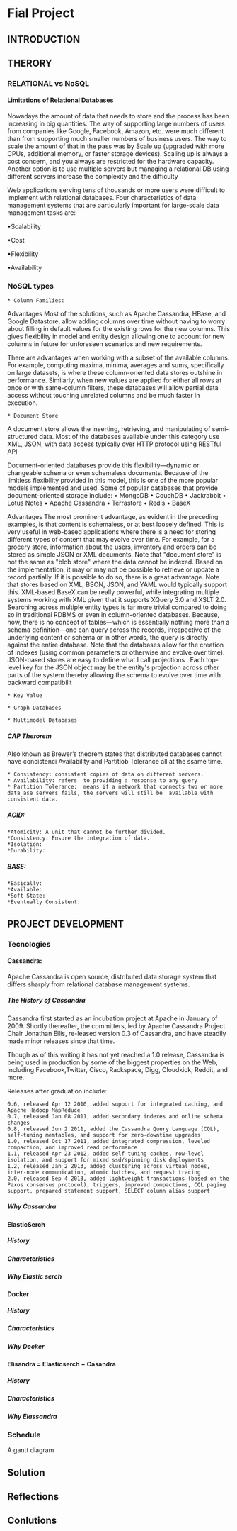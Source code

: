 # 

# Fial Project

## INTRODUCTION
## THERORY

### RELATIONAL vs NoSQL 


#### Limitations of Relational Databases
Nowadays the amount of data that needs to store and the process has been increasing in big quantities. The way of supporting large numbers of users from companies like Google, Facebook, Amazon, etc. were much different than from supporting much smaller numbers of business users. The way to scale the amount of that in the pass was by Scale up (upgraded with more CPUs, additional memory, or faster storage devices). Scaling up is always a cost concern, and you always are restricted for the hardware capacity. Another option is to use multiple servers but managing a relational DB using different servers increase the complexity and the difficulty

Web applications serving tens of thousands or more users were difficult to implement with relational databases. Four characteristics of data management systems that are particularly important for large-scale    data management tasks are:

•Scalability

•Cost

•Flexibility

•Availability


### NoSQL types 
	* Column Families: 

Advantages
Most of the solutions, such as Apache Cassandra, HBase, and Google Datastore, allow adding columns over time without having to worry about filling in default values for the existing rows for the new columns. This gives flexibility in model and entity design allowing one to account for new columns in future for unforeseen scenarios and new requirements.

There are advantages when working with a subset of the available columns. For example, computing maxima, minima, averages and sums, specifically on large datasets, is where these column-oriented data stores outshine in performance. Similarly, when new values are applied for either all rows at once or with same-column filters, these databases will allow partial data access without touching unrelated columns and be much faster in execution.

	* Document Store

A document store allows the inserting, retrieving, and manipulating of semi-structured data. Most of the  databases available under this category use XML, JSON, with data access typically over HTTP protocol using RESTful API

Document-oriented databases provide this flexibility—dynamic or changeable schema or even schemaless documents. Because of the limitless flexibility provided in this model, this is one of the more popular models implemented and used. Some of popular databases that provide document-oriented storage include:
• MongoDB
• CouchDB
• Jackrabbit
• Lotus Notes
• Apache Cassandra
• Terrastore
• Redis
• BaseX

Advantages
The most prominent advantage, as evident in the preceding examples, is that 
content is schemaless, or at best loosely defined. This is very useful in web-based 
applications where there is a need for storing different types of content that may 
evolve over time. For example, for a grocery store, information about the users, 
inventory and orders can be stored as simple JSON or XML documents. Note that 
"document store" is not the same as "blob store" where the data cannot be indexed.
Based on the implementation, it may or may not be possible to retrieve or update a 
record partially. If it is possible to do so, there is a great advantage. Note that stores 
based on XML, BSON, JSON, and YAML would typically support this. XML-based 
BaseX can be really powerful, while integrating multiple systems working with XML 
given that it supports XQuery 3.0 and XSLT 2.0.
Searching across multiple entity types is far more trivial compared to doing so in 
traditional RDBMS or even in column-oriented databases. Because, now, there is no 
concept of tables—which is essentially nothing more than a schema definition—one 
can query across the records, irrespective of the underlying content or schema or in 
other words, the query is directly against the entire database. Note that the databases 
allow for the creation of indexes (using common parameters or otherwise and evolve 
over time).
JSON-based stores are easy to define what I call 
projections
. Each top-level key 
for the JSON object may be the entity's projection across other parts of the system 
thereby allowing the schema to evolve over time with backward compatibilit

	* Key Value

	* Graph Databases

	* Multimodel Databases
	
##### CAP Therorem

Also known as Brewer’s theorem states that distributed databases cannot have concistenci Availability and Partitiob Tolerance all at the ssame time.

	* Consistency: consistent copies of data on different servers.
	* Availability: refers	to providing a response	to any query
	* Partition Tolerance: 	means if a network that connects two or	more data ase servers fails, the servers will still be	available with consistent data.

##### ACID:	
	*Atomicity: A unit that cannot be further divided.	
	*Consistency: Ensure the integration of data.
	*Isolation:
	*Durability:
	
##### BASE:	
	*Basically:	
	*Available:	
	*Soft State:
	*Eventually Consistent:

## PROJECT DEVELOPMENT 
### Tecnologies

#### Cassandra:
Apache Cassandra is open source, distributed data storage system that differs sharply from relational database management systems.

##### The History of Cassandra

Cassandra first started as an incubation project at Apache in January of 2009. Shortly thereafter, the committers, led by Apache Cassandra Project Chair Jonathan Ellis, re-leased version 0.3 of Cassandra, and have steadily made minor releases since that time.

Though as of this writing it has not yet reached a 1.0 release, Cassandra is being used in production by some of the biggest properties on the Web, including Facebook,Twitter, Cisco, Rackspace, Digg, Cloudkick, Reddit, and more.

Releases after graduation include:

    0.6, released Apr 12 2010, added support for integrated caching, and Apache Hadoop MapReduce
    0.7, released Jan 08 2011, added secondary indexes and online schema changes
    0.8, released Jun 2 2011, added the Cassandra Query Language (CQL), self-tuning memtables, and support for zero-downtime upgrades
    1.0, released Oct 17 2011, added integrated compression, leveled compaction, and improved read performance
    1.1, released Apr 23 2012, added self-tuning caches, row-level isolation, and support for mixed ssd/spinning disk deployments
    1.2, released Jan 2 2013, added clustering across virtual nodes, inter-node communication, atomic batches, and request tracing
    2.0, released Sep 4 2013, added lightweight transactions (based on the Paxos consensus protocol), triggers, improved compactions, CQL paging support, prepared statement support, SELECT column alias support

##### Why Cassandra

#### ElasticSerch
##### History
##### Characteristics
##### Why Elastic serch

#### Docker
##### History
##### Characteristics
##### Why Docker

#### Elisandra = Elasticserch + Casandra
##### History
##### Characteristics
##### Why Elassandra

### Schedule

A gantt diagram

## Solution
## Reflections
## Conlutions
 
